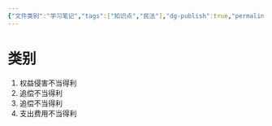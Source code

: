 ```yaml
---
{"文件类别":"学习笔记","tags":["知识点","民法"],"dg-publish":true,"permalink":"/学习笔记studyup/民法总论/非给付型不当得利/","dgPassFrontmatter":true,"created":"2024-10-26T20:08:44.647+08:00","updated":"2024-10-26T20:09:18.994+08:00"}
---
```


# 类别
1. 权益侵害不当得利
2. 追偿不当得利
3. 追偿不当得利
4. 支出费用不当得利